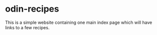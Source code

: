 # odin-recipes

This is a simple website containing one main index page which will have links to a few recipes.

